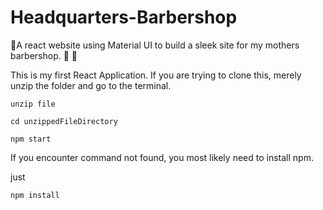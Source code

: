 # Headquarters-Barbershop
💈A react website using Material UI to build a sleek site for my mothers barbershop. 💈 💇

This is my first React Application. If you are trying to clone this, merely unzip the folder and go to the terminal. 

    unzip file

    cd unzippedFileDirectory

    npm start
    

If you encounter command not found, you most likely need to install npm. 

just 

    npm install 
